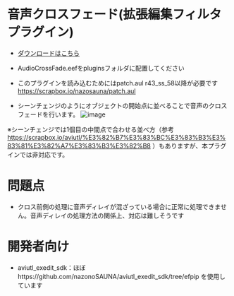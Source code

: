 # 音声クロスフェード(拡張編集フィルタプラグイン)

- [ダウンロードはこちら](../../releases/)
- AudioCrossFade.eefをpluginsフォルダに配置してください

- このプラグインを読み込むためにはpatch.aul r43_ss_58以降が必要です https://scrapbox.io/nazosauna/patch.aul

- シーンチェンジのようにオブジェクトの開始点に並べることで音声のクロスフェードを行います。
![image](https://github.com/nazonoSAUNA/AudioCrossFade.eef/assets/99536641/6513eb99-c80b-46df-93d6-f6039994b8b3)

※シーンチェンジでは1個目の中間点で合わせる並べ方（参考 https://scrapbox.io/aviutl/%E3%82%B7%E3%83%BC%E3%83%B3%E3%83%81%E3%82%A7%E3%83%B3%E3%82%B8 ）もありますが、本プラグインでは非対応です。

# 問題点
- クロス前側の処理に音声ディレイが混ざっている場合に正常に処理できません。音声ディレイの処理方法の関係上、対応は難しそうです


# 開発者向け
- aviutl_exedit_sdk：ほぼhttps://github.com/nazonoSAUNA/aviutl_exedit_sdk/tree/efpip を使用しています
